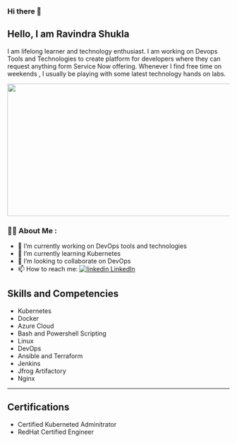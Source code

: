 ### Hi there 👋

<h2>
  Hello, I am Ravindra Shukla
</h2>

I am lifelong learner and technology enthusiast. I am working on Devops Tools and Technologies to create platform for developers where they can request anything form Service Now offering. Whenever I find free time on weekends , I usually be playing with some latest technology hands on labs.

<div align="center">
  <img src="https://media.giphy.com/media/dWesBcTLavkZuG35MI/giphy.gif" width="600" height="300"/>
</div>

 
### :man_technologist: About Me : 

- 🔭 I’m currently working on DevOps tools and technologies
- 🌱 I’m currently learning Kubernetes
- 👯 I’m looking to collaborate on DevOps
- 📫 How to reach me: <a href="https://www.linkedin.com/in/ravindra-shukla-55a15913/" rel="nofollow noreferrer">
    <img src="https://i.stack.imgur.com/gVE0j.png" alt="linkedin"> LinkedIn
  </a>


<h2>
Skills and Competencies
</h2>

- Kubernetes
- Docker
- Azure Cloud
- Bash and Powershell Scripting
- Linux
- DevOps
- Ansible and Terraform
- Jenkins
- Jfrog Artifactory
- Nginx

---

<h2>
Certifications 
</h2>

- Certified Kuberneted Adminitrator
- RedHat Certified Engineer
